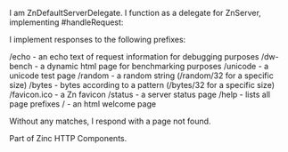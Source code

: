 I am ZnDefaultServerDelegate.
I function as a delegate for ZnServer, implementing #handleRequest:

I implement responses to the following prefixes:

/echo - an echo text of request information for debugging purposes
/dw-bench - a dynamic html page for benchmarking purposes
/unicode - a unicode test page
/random - a random string (/random/32 for a specific size)
/bytes - bytes according to a pattern (/bytes/32 for a specific size)
/favicon.ico - a Zn favicon
/status - a server status page
/help - lists all page prefixes
/ - an html welcome page

Without any matches, I respond with a page not found.

Part of Zinc HTTP Components.